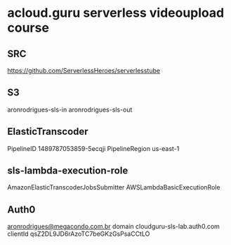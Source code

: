 acloud.guru serverless videoupload course
==========================================

SRC
----
https://github.com/ServerlessHeroes/serverlesstube

S3
---
  aronrodrigues-sls-in
  aronrodrigues-sls-out

ElasticTranscoder
------------------
  PipelineID 1489787053859-5ecqji
  PipelineRegion us-east-1

sls-lambda-execution-role
--------------------------
  AmazonElasticTranscoderJobsSubmitter
  AWSLambdaBasicExecutionRole


Auth0
------
  aronrodrigues@megacondo.com.br
  domain cloudguru-sls-lab.auth0.com
  clientId qsZ2DL9JD6rAzoTC7beGKzGsPsaCCtLO